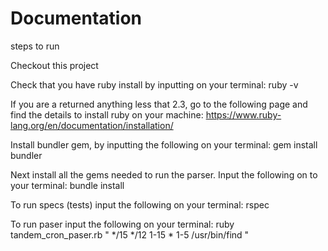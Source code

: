 # Documentation

steps to run

Checkout this project

Check that you have ruby install by inputting on your terminal: ruby -v

If you are a returned anything less that 2.3, go to the following page and find the details to install ruby on your machine: https://www.ruby-lang.org/en/documentation/installation/

Install bundler gem, by inputting the following on your terminal: gem install bundler
 
Next install all the gems needed to run the parser. Input the following on to your terminal: bundle install

To run specs (tests) input the following on your terminal: rspec

To run paser input the following on your terminal: ruby tandem_cron_paser.rb " */15 */12 1-15 * 1-5 /usr/bin/find "
